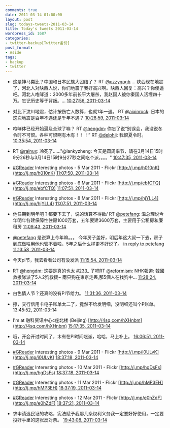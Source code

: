 ```yaml
---
comments: true
date: 2011-03-14 01:00:00
layout: post
slug: todays-tweets-2011-03-14
title: Today's tweets 2011-03-14
wordpress_id: 1687
categories:
- twitter-backup[Twitter备份]
post_format:
- Aside
tags:
- backup
- twitter
---
```





  * 这是神马类比？中国和日本民族大团结了？ RT [@ozzygogh](http://twitter.com/ozzygogh) ... 陕西现在地震了，河北人对陕西人说，你们地震了我好高兴啊。陕西人回复：高兴？你傻逼吧。河北人咆哮道：2000多年前长平大屠杀，我赵国人被你秦国人活埋四十万。忘记历史等于背叛。... [10:27:56, 2011-03-14](http://twitter.com/gfrog/statuses/47121755306860544)





  * 对比下汶川地震，估计按伤亡人数算，也就1年一遇。 RT [@aixinrock](http://twitter.com/aixinrock): 日本的这次地震是百年不遇还是千年不遇？ [10:28:59, 2011-03-14](http://twitter.com/gfrog/statuses/47122020277817344)





  * 咆哮体已经开始遍及全球了嘛？ RT [@hengdm](http://twitter.com/hengdm): 你忘了说“别误会，我没说冬令时不可恨。各种可恨啊有木有！！！” RT [@delphij](http://twitter.com/delphij): 我恨夏令时。 [10:35:54, 2011-03-14](http://twitter.com/gfrog/statuses/47123758825213952)





  * RT [@rainux](http://twitter.com/rainux): 冷死了……"@lankyzheng: 今天是圆周率节，请在3月14日15时9分26秒与3月14日15时9分27秒之间吃个派。。。。" [10:47:35, 2011-03-14](http://twitter.com/gfrog/statuses/47126698331865089)





  * [#GReader](http://search.twitter.com/search?q=%23GReader) Interesting photos -  5 Mar 2011 - Flickr [http://j.mp/h010nK](http://j.mp/h010nK) [11:07:50, 2011-03-14](http://twitter.com/gfrog/statuses/47131794096668672)





  * [#GReader](http://search.twitter.com/search?q=%23GReader) Interesting photos -  6 Mar 2011 - Flickr [http://j.mp/ebfCTQ](http://j.mp/ebfCTQ) [11:07:51, 2011-03-14](http://twitter.com/gfrog/statuses/47131798894944256)





  * [#GReader](http://search.twitter.com/search?q=%23GReader) Interesting photos -  8 Mar 2011 - Flickr [http://j.mp/hjYLL4](http://j.mp/hjYLL4) [11:07:51, 2011-03-14](http://twitter.com/gfrog/statuses/47131800681717760)





  * 他任期到明年吧？都要下去了，说的话算不得数/ RT [@petefang](http://twitter.com/petefang): 温总理说今年明年各建保障性住房1000万套，五年要建3600万套，主要用于公租房和廉租房 [11:09:43, 2011-03-14](http://twitter.com/gfrog/statuses/47132270603153408)





  * [@petefang](http://twitter.com/petefang) 是说算上今年嘛。。。 今年房子盖好，明后年这大叔一下去，房子到底做啥用他也管不着啦，5年之后什么样更不好说了。 [in reply to petefang](http://twitter.com/petefang/statuses/47132522773090304) [11:13:58, 2011-03-14](http://twitter.com/gfrog/statuses/47133338791714816)





  * 今天pi节，我去看看公司有没发派 [11:15:54, 2011-03-14](http://twitter.com/gfrog/statuses/47133825427443712)





  * RT [@hengdm](http://twitter.com/hengdm): 这要是真的也太 [#233_](http://search.twitter.com/search?q=%23233_) 了吧RT [@reformism](http://twitter.com/reformism): NHK報道: 韓國救援隊派了5人2狗救援~ 兩只狗在東京走丟,那5個人在找狗中... [11:28:24, 2011-03-14](http://twitter.com/gfrog/statuses/47136971172225024)





  * 白色情人节？还真的没有PI节给力。 [11:31:36, 2011-03-14](http://twitter.com/gfrog/statuses/47137776122081280)





  * 擦，交行信用卡电子账单太二了，竟然不给发明细，没明细还叫个P账单。 [13:45:52, 2011-03-14](http://twitter.com/gfrog/statuses/47171565439291392)





  * I'm at 融科资讯中心c座北楼 (Beijing) [http://4sq.com/hXHnbm](http://4sq.com/hXHnbm) [15:17:35, 2011-03-14](http://twitter.com/gfrog/statuses/47194648690688000)





  * 哦，开会开过时间了，木有在PI时间吃派，哈哈，马上补上。 [16:06:51, 2011-03-14](http://twitter.com/gfrog/statuses/47207045308481536)





  * [#GReader](http://search.twitter.com/search?q=%23GReader) Interesting photos -  9 Mar 2011 - Flickr [http://j.mp/i0ULvK](http://j.mp/i0ULvK) [18:37:18, 2011-03-14](http://twitter.com/gfrog/statuses/47244907764654080)





  * [#GReader](http://search.twitter.com/search?q=%23GReader) Interesting photos - 10 Mar 2011 - Flickr [http://j.mp/hgDsFs](http://j.mp/hgDsFs) [18:37:18, 2011-03-14](http://twitter.com/gfrog/statuses/47244909786304512)





  * [#GReader](http://search.twitter.com/search?q=%23GReader) Interesting photos - 11 Mar 2011 - Flickr [http://j.mp/hMP3EH](http://j.mp/hMP3EH) [18:37:19, 2011-03-14](http://twitter.com/gfrog/statuses/47244911363358720)





  * [#GReader](http://search.twitter.com/search?q=%23GReader) Interesting photos - 12 Mar 2011 - Flickr [http://j.mp/e0hZdF](http://j.mp/e0hZdF) [18:37:21, 2011-03-14](http://twitter.com/gfrog/statuses/47244919106048000)





  * 求申请选民证的攻略，宪法赋予我那几条权利义务我一定要好好使用，一定要投好手里的这张反对票。 [19:43:08, 2011-03-14](http://twitter.com/gfrog/statuses/47261477287112704)





